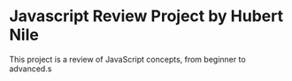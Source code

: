 # Javascript Review Project by Hubert Nile
This project is a review of JavaScript concepts, from beginner to advanced.s
